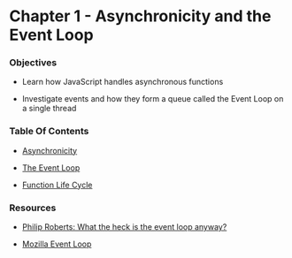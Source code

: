 # Chapter 1 - Asynchronicity and the Event Loop

### Objectives
* Learn how JavaScript handles asynchronous functions

* Investigate events and how they form a queue called the Event Loop on a single thread

### Table Of Contents
* [Asynchronicity](asynchronicity.md)

* [The Event Loop](eventLoop.md)

* [Function Life Cycle](jsFunctionLifeCycle.md)

### Resources
* [Philip Roberts: What the heck is the event loop anyway?][eventloop]

* [Mozilla Event Loop][mdn]

[mdn]:https://developer.mozilla.org/en-US/docs/Web/JavaScript/EventLoop

[eventloop]:https://www.youtube.com/watch?v=8aGhZQkoFbQ
